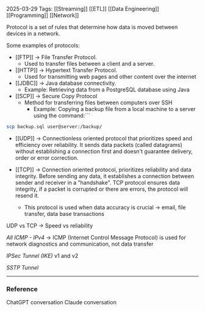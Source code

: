 2025-03-29
Tags: [[Streaming]] [[ETL]] [[Data Engineering]] [[Programming]] [[Network]]

Protocol is a set of rules that determine how data is moved between devices in a network.

Some examples of protocols:
- [[FTP]] -> File Transfer Protocol.
	- Used to transfer files between a client and a server.
- [[HTTP]] -> Hypertext Transfer Protocol.
	- Used for transmitting web pages and other content over the internet
- [[JDBC]] -> Java database connectivity.
	- Example: Retrieving data from a PostgreSQL database using Java
- [[SCP]] -> Secure Copy Protocol
	- Method for transferring files between computers over SSH
		- Example: Copying a backup file from a local machine to a server using the command:```
```sh
scp backup.sql user@server:/backup/
```

- [[UDP]] -> Connectionless oriented protocol that prioritizes speed and efficiency over reliability. It sends data packets (called datagrams) without establishing a connection first and doesn't guarantee delivery, order or error correction. 

- [[TCP]] -> Connection oriented protocol, prioritizes reliability and data integrity. Before sending any data, it establishes a connection between sender and receiver in a "handshake". TCP protocol ensures data integrity, if a packet is corrupted or there are errors, the protocol will resend it. 
	- This protocol is used when data accuracy is crucial -> email, file transfer, data base transactions


UDP vs TCP -> Speed vs reliability 

*All ICMP - IPv4* -> ICMP (Internet Control Message Protocol) is used for network diagnostics and communication, not data transfer

*IPSec Tunnel (IKE)* v1 and v2 

*SSTP Tunnel*


----
### Reference

ChatGPT conversation
Claude conversation